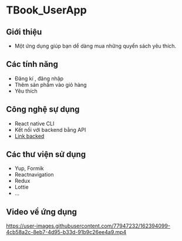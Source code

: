 # TBook_UserApp


## Giới thiệu
- Một ứng dụng giúp bạn dể dàng mua những quyển sách yêu thích.

## Các tính năng
- Đăng kí , đăng nhập
- Thêm sản phẩm vào giỏ hàng
- Yêu thích 
## Công nghệ sự dụng
  - React native CLI
  - Kết nối với backend bằng API
  - <a target="_blank" href="https://github.com/duytamdev/TBook">Link backed <a/>
## Các thư viện sử dụng
- Yup, Formik
- Reactnavigation
- Redux
- Lottie
- ...
## Video về ứng dụng

https://user-images.githubusercontent.com/77947232/162394099-4cb58a2c-8eb7-4d95-b33d-91b9c26ee4a9.mp4
